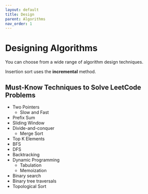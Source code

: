 ```yaml
---
layout: default
title: Design
parent: Algorithms
nav_order: 1
---
```


# Designing Algorithms

You can choose from a wide range of algorithm design techniques.

Insertion sort uses the **incremental** method.

## Must-Know Techniques to Solve LeetCode Problems

* Two Pointers
    * Slow and Fast
* Prefix Sum
* Sliding Window
* Divide-and-conquer
    * Merge Sort
* Top K Elements
* BFS
* DFS
* Backtracking
* Dynamic Programming
    * Tabulation
    * Memoization
* Binary search
* Binary tree traversals
* Topological Sort
